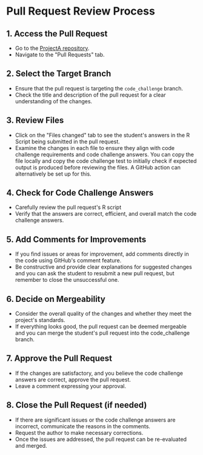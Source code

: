 # Pull Request Review Process

## 1. Access the Pull Request
- Go to the [ProjectA repository](https://github.com/balsaedi/ProjectA).
- Navigate to the "Pull Requests" tab.

## 2. Select the Target Branch
- Ensure that the pull request is targeting the `code_challenge` branch.
- Check the title and description of the pull request for a clear understanding of the changes.

## 3. Review Files
- Click on the "Files changed" tab to see the student's answers in the R Script being submitted in the pull request.
- Examine the changes in each file to ensure they align with code challenge requirements and code challenge answers. You can copy the file locally and copy the code challenge test to initially check if expected output is produced before reviewing the files. A GitHub action can alternatively be set up for this.

## 4. Check for Code Challenge Answers
- Carefully review the pull request's R script
- Verify that the answers are correct, efficient, and overall match the code challenge answers.

## 5. Add Comments for Improvements
- If you find issues or areas for improvement, add comments directly in the code using GitHub's comment feature.
- Be constructive and provide clear explanations for suggested changes and you can ask the student to resubmit a new pull request, but remember to close the unsuccessful one.

## 6. Decide on Mergeability
- Consider the overall quality of the changes and whether they meet the project's standards.
- If everything looks good, the pull request can be deemed mergeable and you can merge the student's pull request into the code_challenge branch.

## 7. Approve the Pull Request
- If the changes are satisfactory, and you believe the code challenge answers are correct, approve the pull request.
- Leave a comment expressing your approval.

## 8. Close the Pull Request (if needed)
- If there are significant issues or the code challenge answers are incorrect, communicate the reasons in the comments.
- Request the author to make necessary corrections.
- Once the issues are addressed, the pull request can be re-evaluated and merged.
